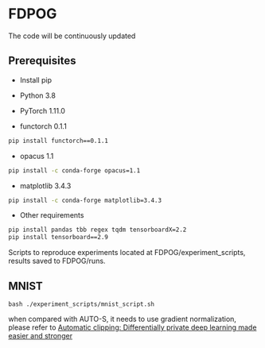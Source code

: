 # FDPOG
The code will be continuously updated
## Prerequisites

- Install pip
- Python 3.8

- PyTorch 1.11.0

- functorch 0.1.1

```bash
pip install functorch==0.1.1
```

- opacus 1.1

```bash
pip install -c conda-forge opacus=1.1
```

- matplotlib 3.4.3

```bash
pip install -c conda-forge matplotlib=3.4.3
```

- Other requirements

```bash
pip install pandas tbb regex tqdm tensorboardX=2.2
pip install tensorboard==2.9
```

Scripts to reproduce experiments located at FDPOG/experiment_scripts, results saved to FDPOG/runs.

## MNIST

```
bash ./experiment_scripts/mnist_script.sh
```

when compared with AUTO-S, it needs to use gradient normalization, please refer to [Automatic clipping: Differentially private deep learning made easier and stronger](https://proceedings.neurips.cc/paper_files/paper/2023/hash/8249b30d877c91611fd8c7aa6ac2b5fe-Abstract-Conference.html)

